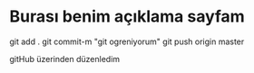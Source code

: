 # Burası benim açıklama sayfam

git add .
git commit-m "git ogreniyorum"
git push origin master

gitHub üzerinden düzenledim
